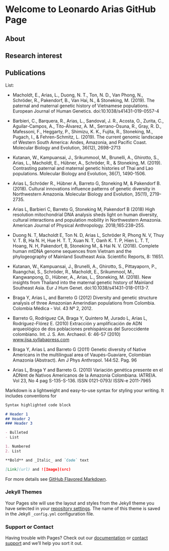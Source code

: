# Welcome to Leonardo Arias GitHub Page

## About

## Research interest

## Publications

List:

- Macholdt, E., Arias, L., Duong, N. T., Ton, N. D., Van Phong, N., Schröder, R., Pakendorf, B., Van Hai, N., & Stoneking, M. (2019). The paternal and maternal genetic history of Vietnamese populations. European Journal of Human Genetics. doi:10.1038/s41431-019-0557-4

- Barbieri, C., Barquera, R., Arias, L., Sandoval, J. R., Acosta, O., Zurita, C., Aguilar-Campos, A., Tito-Álvarez, A. M., Serrano-Osuna, R., Gray, R. D., Mafessoni, F., Heggarty, P., Shimizu, K. K., Fujita, R., Stoneking, M., Pugach, I., & Fehren-Schmitz, L. (2019). The current genomic landscape of Western South America: Andes, Amazonia, and Pacific Coast. Molecular Biology and Evolution, 36(12), 2698–2713

- Kutanan, W., Kampuansai, J., Srikummool, M., Brunelli, A., Ghirotto, S., Arias, L., Macholdt, E., Hübner, A., Schröder, R., & Stoneking, M. (2019). Contrasting paternal and maternal genetic histories of Thai and Lao populations. Molecular Biology and Evolution, 36(7), 1490-1506.

- Arias L, Schröder R., Hübner A, Barreto G, Stoneking M, & Pakendorf B. (2018). Cultural innovations influence patterns of genetic diversity in Northwestern Amazonia. Molecular Biology and Evolution, 35(11), 2719-2735.

- Arias L, Barbieri C, Barreto G, Stoneking M, Pakendorf B (2018) High resolution mitochondrial DNA analysis sheds light on human diversity, cultural interactions and population mobility in Northwestern Amazonia. American Journal of Physical Anthropology. 2018;165:238–255.

- Duong N. T, Macholdt E, Ton N. D, Arias L, Schröder R, Phong N. V, Thuy V. T. B, Ha N. H, Hue H. T. T, Xuan N. T, Oanh K. T. P, Hien L. T. T, Hoang, N. H, Pakendorf, B, Stoneking M., & Hai N. V. (2018). Complete human mtDNA genome sequences from Vietnam and the phylogeography of Mainland Southeast Asia. Scientific Reports, 8: 11651.

- Kutanan, W., Kampuansai, J., Brunelli, A., Ghirotto, S., Pittayaporn, P., Ruangchai, S., Schröder, R., Macholdt, E., Srikummool, M., Kangwanpong, D., Hübner, A., Arias, L., Stoneking, M. (2018). New insights from Thailand into the maternal genetic history of Mainland Southeast Asia. Eur J Hum Genet. doi:10.1038/s41431-018-0113-7.

- Braga Y, Arias L, and Barreto G (2012) Diversity and genetic structure analysis of three Amazonian Amerindian populations from Colombia. Colombia Médica - Vol. 43 Nº 2, 2012.

- Barreto G, Rodríguez CA, Braga Y, Quintero M, Jurado L, Arias L, Rodríguez-Flórez E. (2010) Extracción y amplificación de ADN arqueológico de dos poblaciones prehispánicas del Suroccidente colombiano. Int. J. S. Am. Archaeol. 6: 46-57 (2010) www.ijsa.syllabapress.com

- Braga Y, Arias L and Barreto G (2011) Genetic diversity of Native Americans in the multilingual area of Vaupés-Guaviare, Colombian Amazonia (Abstract). Am J Phys Anthropol. 144:52. Pag. 96

- Arias L, Braga Y and Barreto G. (2010) Variación genética presente en el ADNmt de Nativos Americanos de la Amazonía Colombiana. IATREIA. Vol 23, No 4 pag S-135-S-136. ISSN 0121-0793/ ISSN-e 2011-7965



Markdown is a lightweight and easy-to-use syntax for styling your writing. It includes conventions for

```markdown
Syntax highlighted code block

# Header 1
## Header 2
### Header 3

- Bulleted
- List

1. Numbered
2. List

**Bold** and _Italic_ and `Code` text

[Link](url) and ![Image](src)
```

For more details see [GitHub Flavored Markdown](https://guides.github.com/features/mastering-markdown/).

### Jekyll Themes

Your Pages site will use the layout and styles from the Jekyll theme you have selected in your [repository settings](https://github.com/leonardo-arias/leonardo-arias.github.io/settings). The name of this theme is saved in the Jekyll `_config.yml` configuration file.

### Support or Contact

Having trouble with Pages? Check out our [documentation](https://help.github.com/categories/github-pages-basics/) or [contact support](https://github.com/contact) and we’ll help you sort it out.
